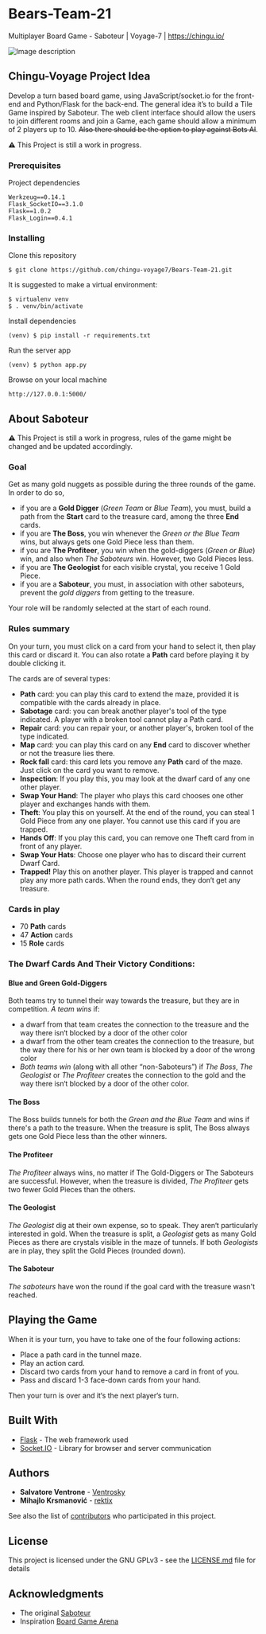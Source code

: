 # Bears-Team-21
Multiplayer Board Game - Saboteur | Voyage-7 | https://chingu.io/

![Image description](https://cf.geekdo-images.com/itemrep/img/aoCM1KdOmd7w56bQr4JSKWdDpaE=/fit-in/246x300/pic3989824.jpg)

## Chingu-Voyage Project Idea

Develop a turn based board game, using JavaScript/socket.io for the front-end and Python/Flask for the back-end. The general idea it’s to build a Tile Game inspired by Saboteur. The web client interface should allow the users to join different rooms and join a Game, each game should allow a minimum of 2 players up to 10. ~~Also there should be the option to play against Bots AI~~. 

⚠️ This Project is still a work in progress.

### Prerequisites

Project dependencies

```
Werkzeug==0.14.1
Flask_SocketIO==3.1.0
Flask==1.0.2
Flask_Login==0.4.1
```

### Installing

Clone this repository

```
$ git clone https://github.com/chingu-voyage7/Bears-Team-21.git
```

It is suggested to make a virtual environment:

```
$ virtualenv venv
$ . venv/bin/activate
```

Install dependencies 

```
(venv) $ pip install -r requirements.txt
```

Run the server app

```
(venv) $ python app.py
```

Browse on your local machine 

```
http://127.0.0.1:5000/ 
```

## About Saboteur

⚠️ This Project is still a work in progress, rules of the game might be changed and be updated accordingly.

### Goal

Get as many gold nuggets as possible during the three rounds of the game. In order to do so,
- if you are a **Gold Digger** (*Green Team* or *Blue Team*), you must,  build a path from the **Start** card to the treasure card, among the three **End** cards.
- if you are **The Boss**, you win whenever the *Green or the Blue Team* wins, but always gets one Gold Piece less than them.
- if you are **The Profiteer**, you win when the gold-diggers (*Green or Blue*) win, and also when *The Saboteurs* win. However, two Gold Pieces less. 
- if you are **The Geologist** for each visible crystal, you receive 1 Gold Piece.
- if you are a **Saboteur**, you must, in association with other saboteurs, prevent the *gold diggers* from getting to the treasure. 

Your role will be randomly selected at the start of each round.

### Rules summary

On your turn, you must click on a card from your hand to select it, then play this card or discard it. You can also rotate a **Path** card before playing it by double clicking it.

The cards are of several types:
- **Path** card: you can play this card to extend the maze, provided it is compatible with the cards already in place.
- **Sabotage** card: you can break another player's tool of the type indicated. A player with a broken tool cannot play a Path card.
- **Repair** card: you can repair your, or another player's, broken tool of the type indicated.
- **Map** card: you can play this card on any **End** card to discover whether or not the treasure lies there. 
- **Rock fall** card: this card lets you remove any **Path** card of the maze. Just click on the card you want to remove. 
- **Inspection**: If you play this, you may look at the dwarf card of any one other player.
- **Swap Your Hand**: The player who plays this card chooses one other player and exchanges hands with them.
- **Theft**: You play this on yourself. At the end of the round, you can steal 1 Gold Piece from any one player. You cannot use this card if you are trapped.
- **Hands Off**: If you play this card, you can remove one Theft card from in front of any player. 
- **Swap Your Hats**: Choose one player who has to discard their current Dwarf Card.
- **Trapped!** Play this on another player. This player is trapped and cannot play any more path cards. When the round ends, they don‘t get any treasure.

### Cards in play

- 70 **Path** cards
- 47 **Action** cards
- 15 **Role** cards
 
### The Dwarf Cards And Their Victory Conditions:

#### Blue and Green Gold-Diggers

Both teams try to tunnel their way towards the treasure, but they are in competition.
*A team wins* if:
* a dwarf from that team creates the connection to the treasure and the way there isn‘t blocked by a door of the other color
* a dwarf from the other team creates the connection to the treasure, but the way there for his or her own team is blocked by a door of the wrong color
* *Both teams win* (along with all other “non-Saboteurs”) if *The Boss*, *The Geologist* or *The Profiteer* creates the connection to the gold and the way there isn‘t blocked by a door of the other color.

#### The Boss

The Boss builds tunnels for both the *Green and the Blue Team* and wins if there's a path to the treasure. When the treasure is split, The Boss always gets one Gold
Piece less than the other winners.

#### The Profiteer

*The Profiteer* always wins, no matter if The Gold-Diggers or The Saboteurs are successful. However, when the treasure is divided, *The Profiteer* gets two fewer Gold Pieces than the others.

#### The Geologist

*The Geologist* dig at their own expense, so to speak. They aren‘t particularly interested in gold. When the treasure is split, a *Geologist* gets as many Gold Pieces as there are crystals visible in the maze of tunnels. If both *Geologists* are in play, they split the Gold Pieces (rounded down).

#### The Saboteur

*The saboteurs* have won the round if the goal card with the treasure wasn't reached.

## Playing the Game

When it is your turn, you have to take one of the four following actions:
* Place a path card in the tunnel maze.
* Play an action card.
* Discard two cards from your hand to remove a card in front of you.
* Pass and discard 1-3 face-down cards from your hand.

Then your turn is over and it‘s the next player‘s turn.

## Built With

* [Flask](http://flask.pocoo.org/docs/1.0/) - The web framework used
* [Socket.IO](https://socket.io/docs/) - Library for browser and server communication

## Authors

* **Salvatore Ventrone** - [Ventrosky](https://github.com/Ventrosky)
* **Mihajlo Krsmanović** - [rektix](https://github.com/rektix)

See also the list of [contributors](https://github.com/chingu-voyage7/Bears-Team-21/graphs/contributors) who participated in this project.

## License

This project is licensed under the GNU GPLv3 - see the [LICENSE.md](LICENSE.md) file for details

## Acknowledgments

* The original [Saboteur](https://boardgamegeek.com/boardgame/9220/saboteur)
* Inspiration [Board Game Arena](https://en.boardgamearena.com)
